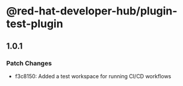 # @red-hat-developer-hub/plugin-test-plugin

## 1.0.1

### Patch Changes

- f3c8150: Added a test workspace for running CI/CD workflows
